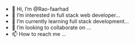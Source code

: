 - 👋 Hi, I’m @Rao-faarhad
- 👀 I’m interested in full stack web developer...
- 🌱 I’m currently learning full stack development...
- 💞️ I’m looking to collaborate on ...
- 📫 How to reach me ...

<!---
Rao-faarhad/Rao-faarhad is a ✨ special ✨ repository because its `README.md` (this file) appears on your GitHub profile.
You can click the Preview link to take a look at your changes.
--->
